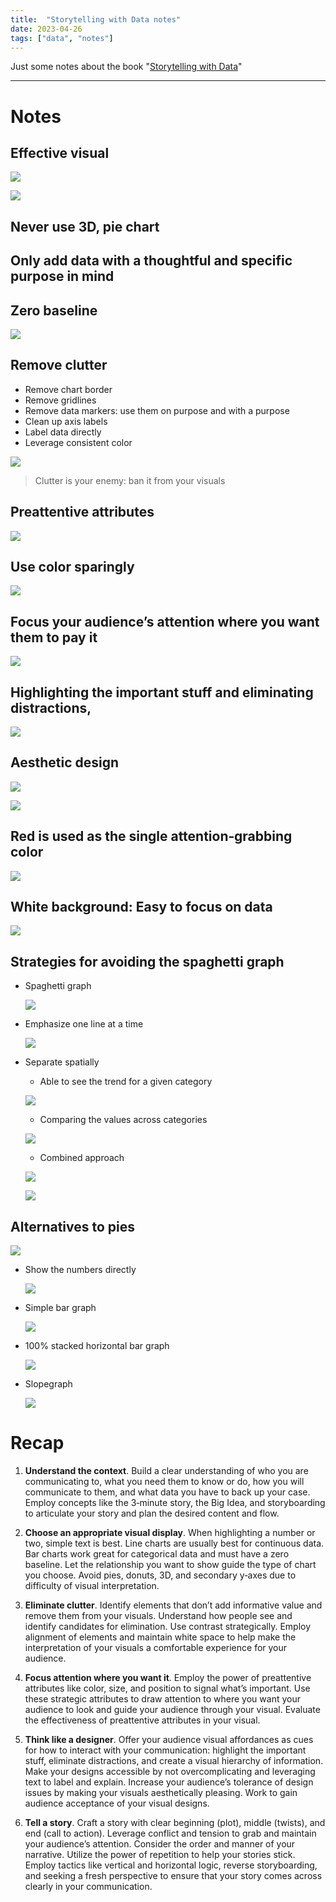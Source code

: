 ```yaml
---
title:  "Storytelling with Data notes"
date: 2023-04-26
tags: ["data", "notes"]
---
```


Just some notes about the book "[Storytelling with Data](https://www.amazon.com/Storytelling-Data-Visualization-Business-Professionals/dp/1119002257)"

---
# Notes

## Effective visual
    
![](/storytelling/1.png)

![](/storytelling/2.png)
    
    
## Never use 3D, pie chart
## Only add data with a thoughtful and specific purpose in mind
## Zero baseline

![](/storytelling/3.png)

## Remove clutter
- Remove chart border
- Remove gridlines
- Remove data markers: use them on purpose and with a purpose
- Clean up axis labels
- Label data directly
- Leverage consistent color

![](/storytelling/4.png)

> Clutter is your enemy: ban it from your visuals
    
## Preattentive attributes
    
![](/storytelling/5.png)
    
## Use color sparingly
    
![](/storytelling/6.png)
    
## Focus your audience’s attention where you want them to pay it
    
![](/storytelling/7.png)
    
## Highlighting the important stuff and eliminating distractions,
    
![](/storytelling/8.png)
    
## Aesthetic design
    
![](/storytelling/9.png)

![](/storytelling/10.png)
    
## Red is used as the single **attention‐grabbing** color
    
![](/storytelling/11.png)
        
## White background: Easy to focus on data
    
![](/storytelling/12.png)
    
## Strategies for avoiding the spaghetti graph

- Spaghetti graph
    
    ![](/storytelling/13.png)
    
- Emphasize one line at a time
    
    ![](/storytelling/14.png)
    
- Separate spatially
    - Able to see the trend for a given category
    
    ![](/storytelling/15.png)
    
    - Comparing the values across categories
    
    ![](/storytelling/16.png)
    
    - Combined approach
    
    ![](/storytelling/17.png)
    
    ![](/storytelling/18.png)
        
## Alternatives to pies
    
![](/storytelling/19.png)

- Show the numbers directly
    
    ![](/storytelling/20.png)
    
- Simple bar graph
    
    ![](/storytelling/21.png)
    
- 100% stacked horizontal bar graph
    
    ![](/storytelling/22.png)
    
- Slopegraph
    
    ![](/storytelling/23.png)
        
# **Recap**
    
1. **Understand the context**. Build a clear understanding of who you are communicating to, what you need them to know or do, how you will communicate to them, and what data you have to back up your case. Employ concepts like the 3‐minute story, the Big Idea, and storyboarding to articulate your story and plan the desired content and flow.

2. **Choose an appropriate visual display**. When highlighting a number or two, simple text is best. Line charts are usually best for continuous data. Bar charts work great for categorical data and must have a zero baseline. Let the relationship you want to show guide the type of chart you choose. Avoid pies, donuts, 3D, and secondary y‐axes due to difficulty of visual interpretation.

3. **Eliminate clutter**. Identify elements that don’t add informative value and remove them from your visuals. Understand how people see and identify candidates for elimination. Use contrast strategically. Employ alignment of elements and maintain white space to help make the interpretation of your visuals a comfortable experience for your audience.

4. **Focus attention where you want it**. Employ the power of preattentive attributes like color, size, and position to signal what’s important. Use these strategic attributes to draw attention to where you want your audience to look and guide your audience through your visual. Evaluate the effectiveness of preattentive attributes in your visual.

5. **Think like a designer**. Offer your audience visual affordances as cues for how to interact with your communication: highlight the important stuff, eliminate distractions, and create a visual hierarchy of information. Make your designs accessible by not overcomplicating and leveraging text to label and explain. Increase your audience’s tolerance of design issues by making your visuals aesthetically pleasing. Work to gain audience acceptance of your visual designs.
 
6. **Tell a story**. Craft a story with clear beginning (plot), middle (twists), and end (call to action). Leverage conflict and tension to grab and maintain your audience’s attention. Consider the order and manner of your narrative. Utilize the power of repetition to help your stories stick. Employ tactics like vertical and horizontal logic, reverse storyboarding, and seeking a fresh perspective to ensure that your story comes across clearly in your communication.